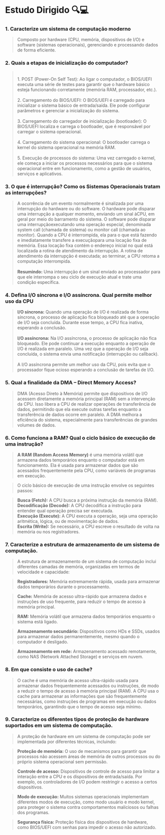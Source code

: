 <h1>Estudo Dirigido 🔍💻</h1>

<h3>1. Caracterize um sistema de computação moderno</h3>

> Composto por hardware (CPU, memória, dispositivos de I/O) e software (sistemas operacionais), gerenciando e processando dados de forma eficiente.

<h3>2. Quais a etapas de inicialização do computador?</h3>

> <br>1. POST (Power-On Self Test): Ao ligar o computador, o BIOS/UEFI executa uma série de testes para garantir que o hardware básico esteja funcionando corretamente (memória RAM, processador, etc.). <br>
> <br>2. Carregamento do BIOS/UEFI: O BIOS/UEFI é carregado para inicializar o sistema básico de entrada/saída. Ele pode configurar parâmetros e gerenciar a inicialização do sistema. <br>
> <br>3. Carregamento do carregador de inicialização (bootloader): O BIOS/UEFI localiza e carrega o bootloader, que é responsável por carregar o sistema operacional. <br>
> <br> 4. Carregamento do sistema operacional: O bootloader carrega o kernel do sistema operacional na memória RAM. <br>
> <br>5. Execução de processos do sistema: Uma vez carregado o kernel, ele começa a iniciar os processos necessários para que o sistema operacional entre em funcionamento, como a gestão de usuários, serviços e aplicativos. <br>

<h3>3. O que é interrupção? Como os Sistemas Operacionais tratam as interrupções?</h3>

> A ocorrência de um evento normalmente é sinalizada por uma interrupção do hardware ou do software. O hardware pode disparar uma interrupção a qualquer momento, enviando um sinal àCPU, em geral por meio do barramento do sistema. O software pode disparar uma interrupçãoexecutando uma operação especial, denominada system call (chamada de sistema) ou monitor call (chamada ao monitor).
> Quando a CPU é interrompida, ela para o que está fazendo e imediatamente transfere a execuçãopara uma locação fixa de memória. Essa locação fixa contém o endereço inicial no qual está localizada a rotina de atendimento da interrupção. A rotina de atendimento da interrupção é executada; ao terminar, a CPU retoma a computação interrompida.
> <br><br>**Resumindo:** Uma interrupção é um sinal enviado ao processador para que ele interrompa o seu ciclo de execução atual e trate uma condição específica.

<h3>4. Defina I/O síncrona e I/O assíncrona. Qual permite melhor uso da CPU</h3>

> **I/O síncrona:** Quando uma operação de I/O é realizada de forma síncrona, o processo de aplicação fica bloqueado até que a operação de I/O seja concluída. Durante esse tempo, a CPU fica inativa, esperando a conclusão.
> <br><br>**I/O assíncrona:** Na I/O assíncrona, o processo de aplicação não fica bloqueado. Ele pode continuar a execução enquanto a operação de I/O é realizada em paralelo. Uma vez que a operação de I/O seja concluída, o sistema envia uma notificação (interrupção ou callback).
> <br> <br> A I/O assíncrona permite um melhor uso da CPU, pois evita que o processador fique ocioso esperando a conclusão de tarefas de I/O.

<h3>5. Qual a finalidade da DMA – Direct Memory Access? </h3>

> DMA (Acesso Direto à Memória) permite que dispositivos de I/O acessem diretamente a memória principal (RAM) sem a intervenção da CPU. Isso libera a CPU de realizar operações de transferência de dados, permitindo que ela execute outras tarefas enquanto a transferência de dados ocorre em paralelo. A DMA melhora a eficiência do sistema, especialmente para transferências de grandes volumes de dados.

<h3>6. Como funciona a RAM? Qual o ciclo básico de execução de uma instrução? </h3>

> **A RAM (Random Access Memory)** é uma memória volátil que armazena dados temporários enquanto o computador está em funcionamento. Ela é usada para armazenar dados que são acessados frequentemente pela CPU, como variáveis de programas em execução.

> O ciclo básico de execução de uma instrução envolve os seguintes passos:

> **Busca (Fetch):** A CPU busca a próxima instrução da memória (RAM).
> <br>**Decodificação (Decode):** A CPU decodifica a instrução para entender qual operação precisa ser executada.
> <br>**Execução (Execute):** A CPU executa a operação, seja uma operação aritmética, lógica, ou de movimentação de dados.
> <br>**Escrita (Write):** Se necessário, a CPU escreve o resultado de volta na memória ou nos registradores.

<h3>7. Caracterize a estrutura de armazenamento de um sistema de computação.</h3>

> A estrutura de armazenamento de um sistema de computação inclui diferentes camadas de memória, organizadas em termos de velocidade e capacidade:

> **Registradores:** Memória extremamente rápida, usada para armazenar dados temporários durante o processamento.

> **Cache:** Memória de acesso ultra-rápido que armazena dados e instruções de uso frequente, para reduzir o tempo de acesso à memória principal.

> **RAM:** Memória volátil que armazena dados temporários enquanto o sistema está ligado.

> **Armazenamento secundário:** Dispositivos como HDs e SSDs, usados para armazenar dados permanentemente, mesmo quando o computador é desligado.

> **Armazenamento em rede:** Armazenamento acessado remotamente, como NAS (Network Attached Storage) e serviços em nuvem.

<h3>8. Em que consiste o uso de cache?</h3>

> O cache é uma memória de acesso ultra-rápido usada para armazenar dados frequentemente acessados ou instruções, de modo a reduzir o tempo de acesso à memória principal (RAM). A CPU usa o cache para armazenar as informações que são frequentemente necessárias, como instruções de programas em execução ou dados temporários, garantindo que o tempo de acesso seja mínimo.

<h3>9. Caracterize os diferentes tipos de proteção de hardware suportados em um sistema de computação.</h3>

> A proteção de hardware em um sistema de computação pode ser implementada por diferentes técnicas, incluindo:

> **Proteção de memória:** O uso de mecanismos para garantir que processos não acessem áreas de memória de outros processos ou do próprio sistema operacional sem permissão.

> **Controle de acesso:** Dispositivos de controle de acesso para limitar a interação entre a CPU e os dispositivos de entrada/saída. Por exemplo, os controladores de I/O podem restringir o acesso a certos dispositivos.

> **Modo de execução:** Muitos sistemas operacionais implementam diferentes modos de execução, como modo usuário e modo kernel, para proteger o sistema contra comportamentos maliciosos ou falhas dos programas.

> **Segurança física:** Proteção física dos dispositivos de hardware, como BIOS/UEFI com senhas para impedir o acesso não autorizado.
